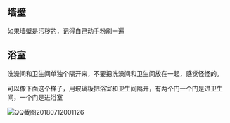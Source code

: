 ## 墙壁

如果墙壁是污秽的，记得自己动手粉刷一遍

## 浴室

洗澡间和卫生间单独个隔开来，不要把洗澡间和卫生间放在一起，感觉怪怪的。

可以像下面这个样子，用玻璃板把浴室和卫生间隔开，有两个门一个门是进卫生间，一个门是进浴室

![QQ截图20180712001126](C:\Users\29906\Desktop\QQ截图20180712001126.png)